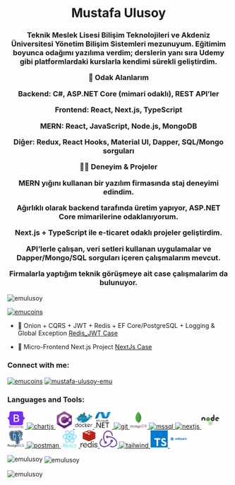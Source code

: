 <h1 align="center">Mustafa  Ulusoy</h1>
<h3 align="center">Teknik Meslek Lisesi Bilişim Teknolojileri ve Akdeniz Üniversitesi Yönetim Bilişim Sistemleri mezunuyum. Eğitimim boyunca odağımı yazılıma verdim; derslerin yanı sıra Udemy gibi platformlardaki kurslarla kendimi sürekli geliştirdim.

🚀 Odak   Alanlarım

Backend: C#, ASP.NET Core (mimari odaklı), REST API’ler

Frontend: React, Next.js, TypeScript

MERN: React, JavaScript, Node.js, MongoDB

Diğer: Redux, React Hooks, Material UI, Dapper, SQL/Mongo sorguları

🧑‍💻 Deneyim & Projeler

MERN yığını kullanan bir yazılım firmasında staj deneyimi edindim.

Ağırlıklı olarak backend tarafında üretim yapıyor, ASP.NET Core mimarilerine odaklanıyorum.

Next.js + TypeScript ile e-ticaret odaklı projeler geliştirdim.

API’lerle çalışan, veri setleri kullanan uygulamalar ve Dapper/Mongo/SQL sorguları içeren çalışmalarım mevcut.

Firmalarla  yaptığım teknik görüşmeye ait case çalışmalarim da bulunuyor.</h3>

<p align="left"> <img src="https://komarev.com/ghpvc/?username=emulusoy&label=Profile%20views&color=0e75b6&style=flat" alt="emulusoy" /> </p>

<p align="left"> <a href="https://twitter.com/emucoins" target="blank"><img src="https://img.shields.io/twitter/follow/emucoins?logo=twitter&style=for-the-badge" alt="emucoins" /></a> </p>

- 🔭 Onion + CQRS + JWT + Redis + EF Core/PostgreSQL + Logging & Global Exception [Redis_JWT Case](https://github.com/emulusoy/Redis_JWT)

- 👯 Micro-Frontend Next.js Project [NextJs Case](https://github.com/emulusoy/case_study)

<h3 align="left">Connect with me:</h3>
<p align="left">
<a href="https://twitter.com/emucoins" target="blank"><img align="center" src="https://raw.githubusercontent.com/rahuldkjain/github-profile-readme-generator/master/src/images/icons/Social/twitter.svg" alt="emucoins" height="30" width="40" /></a>
<a href="https://linkedin.com/in/mustafa-ulusoy-emu" target="blank"><img align="center" src="https://raw.githubusercontent.com/rahuldkjain/github-profile-readme-generator/master/src/images/icons/Social/linked-in-alt.svg" alt="mustafa-ulusoy-emu" height="30" width="40" /></a>
</p>

<h3 align="left">Languages and Tools:</h3>
<p align="left"> <a href="https://getbootstrap.com" target="_blank" rel="noreferrer"> <img src="https://raw.githubusercontent.com/devicons/devicon/master/icons/bootstrap/bootstrap-plain-wordmark.svg" alt="bootstrap" width="40" height="40"/> </a> <a href="https://www.chartjs.org" target="_blank" rel="noreferrer"> <img src="https://www.chartjs.org/media/logo-title.svg" alt="chartjs" width="40" height="40"/> </a> <a href="https://www.w3schools.com/cs/" target="_blank" rel="noreferrer"> <img src="https://raw.githubusercontent.com/devicons/devicon/master/icons/csharp/csharp-original.svg" alt="csharp" width="40" height="40"/> </a> <a href="https://www.docker.com/" target="_blank" rel="noreferrer"> <img src="https://raw.githubusercontent.com/devicons/devicon/master/icons/docker/docker-original-wordmark.svg" alt="docker" width="40" height="40"/> </a> <a href="https://dotnet.microsoft.com/" target="_blank" rel="noreferrer"> <img src="https://raw.githubusercontent.com/devicons/devicon/master/icons/dot-net/dot-net-original-wordmark.svg" alt="dotnet" width="40" height="40"/> </a> <a href="https://git-scm.com/" target="_blank" rel="noreferrer"> <img src="https://www.vectorlogo.zone/logos/git-scm/git-scm-icon.svg" alt="git" width="40" height="40"/> </a> <a href="https://www.mongodb.com/" target="_blank" rel="noreferrer"> <img src="https://raw.githubusercontent.com/devicons/devicon/master/icons/mongodb/mongodb-original-wordmark.svg" alt="mongodb" width="40" height="40"/> </a> <a href="https://www.microsoft.com/en-us/sql-server" target="_blank" rel="noreferrer"> <img src="https://www.svgrepo.com/show/303229/microsoft-sql-server-logo.svg" alt="mssql" width="40" height="40"/> </a> <a href="https://nextjs.org/" target="_blank" rel="noreferrer"> <img src="https://cdn.worldvectorlogo.com/logos/nextjs-2.svg" alt="nextjs" width="40" height="40"/> </a> <a href="https://nodejs.org" target="_blank" rel="noreferrer"> <img src="https://raw.githubusercontent.com/devicons/devicon/master/icons/nodejs/nodejs-original-wordmark.svg" alt="nodejs" width="40" height="40"/> </a> <a href="https://www.postgresql.org" target="_blank" rel="noreferrer"> <img src="https://raw.githubusercontent.com/devicons/devicon/master/icons/postgresql/postgresql-original-wordmark.svg" alt="postgresql" width="40" height="40"/> </a> <a href="https://postman.com" target="_blank" rel="noreferrer"> <img src="https://www.vectorlogo.zone/logos/getpostman/getpostman-icon.svg" alt="postman" width="40" height="40"/> </a> <a href="https://reactjs.org/" target="_blank" rel="noreferrer"> <img src="https://raw.githubusercontent.com/devicons/devicon/master/icons/react/react-original-wordmark.svg" alt="react" width="40" height="40"/> </a> <a href="https://redis.io" target="_blank" rel="noreferrer"> <img src="https://raw.githubusercontent.com/devicons/devicon/master/icons/redis/redis-original-wordmark.svg" alt="redis" width="40" height="40"/> </a> <a href="https://redux.js.org" target="_blank" rel="noreferrer"> <img src="https://raw.githubusercontent.com/devicons/devicon/master/icons/redux/redux-original.svg" alt="redux" width="40" height="40"/> </a> <a href="https://tailwindcss.com/" target="_blank" rel="noreferrer"> <img src="https://www.vectorlogo.zone/logos/tailwindcss/tailwindcss-icon.svg" alt="tailwind" width="40" height="40"/> </a> <a href="https://www.typescriptlang.org/" target="_blank" rel="noreferrer"> <img src="https://raw.githubusercontent.com/devicons/devicon/master/icons/typescript/typescript-original.svg" alt="typescript" width="40" height="40"/> </a> <a href="https://webpack.js.org" target="_blank" rel="noreferrer"> <img src="https://raw.githubusercontent.com/devicons/devicon/d00d0969292a6569d45b06d3f350f463a0107b0d/icons/webpack/webpack-original-wordmark.svg" alt="webpack" width="40" height="40"/> </a> </p>

<p><img align="left" src="https://github-readme-stats.vercel.app/api/top-langs?username=emulusoy&show_icons=true&locale=en&layout=compact" alt="emulusoy" /></p>

<p>&nbsp;<img align="center" src="https://github-readme-stats.vercel.app/api?username=emulusoy&show_icons=true&locale=en" alt="emulusoy" /></p>

<p><img align="center" src="https://github-readme-streak-stats.herokuapp.com/?user=emulusoy&" alt="emulusoy" /></p>
